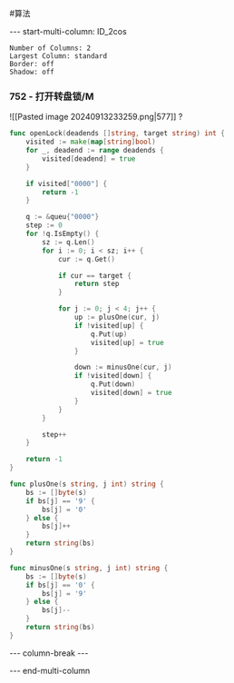 #算法 

--- start-multi-column: ID_2cos
```column-settings
Number of Columns: 2
Largest Column: standard
Border: off
Shadow: off
```

### 752 - 打开转盘锁/M
![[Pasted image 20240913233259.png|577]]
?
```go
func openLock(deadends []string, target string) int {
	visited := make(map[string]bool)
	for _, deadend := range deadends {
		visited[deadend] = true
	}

	if visited["0000"] {
		return -1
	}

	q := &queu{"0000"}
	step := 0
	for !q.IsEmpty() {
		sz := q.Len()
		for i := 0; i < sz; i++ {
			cur := q.Get()

			if cur == target {
				return step
			}

			for j := 0; j < 4; j++ {
				up := plusOne(cur, j)
				if !visited[up] {
					q.Put(up)
					visited[up] = true
				}

				down := minusOne(cur, j)
				if !visited[down] {
					q.Put(down)
					visited[down] = true
				}
			}
		}

		step++
	}

	return -1
}

func plusOne(s string, j int) string {
	bs := []byte(s)
	if bs[j] == '9' {
		bs[j] = '0'
	} else {
		bs[j]++
	}
	return string(bs)
}

func minusOne(s string, j int) string {
	bs := []byte(s)
	if bs[j] == '0' {
		bs[j] = '9'
	} else {
		bs[j]--
	}
	return string(bs)
}
```

--- column-break ---



--- end-multi-column